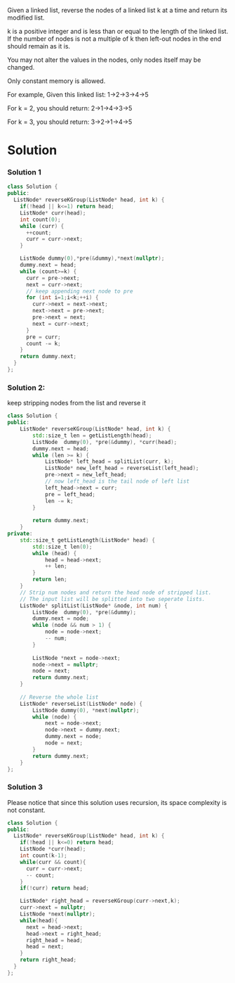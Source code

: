 Given a linked list, reverse the nodes of a linked list k at a time and return its modified list.

k is a positive integer and is less than or equal to the length of the linked list. If the number of nodes is not a multiple of k then left-out nodes in the end should remain as it is.

You may not alter the values in the nodes, only nodes itself may be changed.

Only constant memory is allowed.

For example,
Given this linked list: 1->2->3->4->5

For k = 2, you should return: 2->1->4->3->5

For k = 3, you should return: 3->2->1->4->5

# Solution
  
### Solution 1 

```cpp
class Solution {
public:
  ListNode* reverseKGroup(ListNode* head, int k) {
    if(!head || k<=1) return head;
    ListNode* curr(head);
    int count(0);
    while (curr) {
      ++count;
      curr = curr->next;
    }

    ListNode dummy(0),*pre(&dummy),*next(nullptr);
    dummy.next = head;
    while (count>=k) {
      curr = pre->next;
      next = curr->next;
      // keep appending next node to pre
      for (int i=1;i<k;++i) {
        curr->next = next->next;
        next->next = pre->next;
        pre->next = next;
        next = curr->next;
      }
      pre = curr;
      count -= k;
    }
    return dummy.next;
  }
};
```
### Solution 2: 

keep stripping nodes from the list and reverse it 

```cpp
class Solution {
public:
    ListNode* reverseKGroup(ListNode* head, int k) {
        std::size_t len = getListLength(head);
        ListNode  dummy(0), *pre(&dummy), *curr(head);
        dummy.next = head;
        while (len >= k) {
            ListNode* left_head = splitList(curr, k);
            ListNode* new_left_head = reverseList(left_head);
            pre->next = new_left_head;
            // now left_head is the tail node of left list
            left_head->next = curr;
            pre = left_head;
            len -= k;
        }
        
        return dummy.next;
    }
private:
    std::size_t getListLength(ListNode* head) {
        std::size_t len(0);
        while (head) {
            head = head->next;
            ++ len;
        }
        return len;
    }
    // Strip num nodes and return the head node of stripped list.
    // The input list will be splitted into two seperate lists. 
    ListNode* splitList(ListNode* &node, int num) {
        ListNode  dummy(0), *pre(&dummy);
        dummy.next = node;
        while (node && num > 1) {
            node = node->next;
            -- num;
        }
        
        ListNode *next = node->next;
        node->next = nullptr;
        node = next;
        return dummy.next;
    }
    
    // Reverse the whole list
    ListNode* reverseList(ListNode* node) {
        ListNode dummy(0), *next(nullptr);
        while (node) {
            next = node->next;
            node->next = dummy.next;
            dummy.next = node;
            node = next;
        }
        return dummy.next;
    }
};
```

###  Solution 3

Please notice that since this solution uses recursion, its space complexity is not constant.
  
```cpp
class Solution {
public:
  ListNode* reverseKGroup(ListNode* head, int k) {
    if(!head || k<=0) return head;
    ListNode *curr(head);
    int count(k-1);
    while(curr && count){
      curr = curr->next;
      -- count;
    }
    if(!curr) return head;

    ListNode* right_head = reverseKGroup(curr->next,k);
    curr->next = nullptr;
    ListNode *next(nullptr);
    while(head){
      next = head->next;
      head->next = right_head;
      right_head = head;
      head = next;
    }
    return right_head;
  }
};
```
